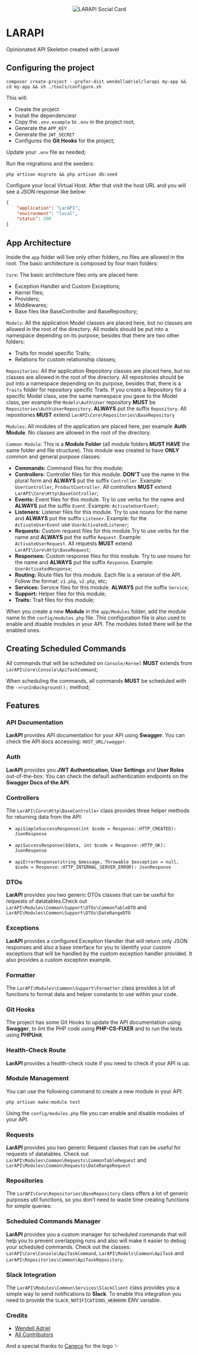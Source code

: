<p align="center"><img src="/art/socialcard.png" alt="LARAPI Social Card"></p>

# LARAPI

Opinionated API Skeleton created with Laravel

## Configuring the project

```
composer create-project --prefer-dist wendelladriel/larapi my-app && cd my-app && sh ./tools/configure.sh
```

This will:
- Create the project
- Install the dependenciesr
- Copy the `.env.example` to `.env` in the project root;
- Generate the `APP_KEY`
- Generate the `JWT_SECRET`
- Configures the **Git Hooks** for the project;

Update your `.env` file as needed;

Run the migrations and the seeders:

```
php artisan migrate && php artisan db:seed
```

Configure your local Virtual Host. After that visit the host URL and you will see a JSON response like below:

```json
{
    "application": "LarAPI",
    "environment": "local",
    "status": 200
}
```

## App Architecture

Inside the `app` folder will live only other folders, no files are allowed in the root. The basic architecture is composed by four main folders:

`Core`: The basic architecture files only are placed here:

- Exception Handler and Custom Exceptions;
- Kernel files;
- Providers;
- Middlewares;
- Base files like BaseController and BaseRepository;

`Models`: All the application Model classes are placed here, but no classes are allowed in the root of the directory. All models should be put into a namespace depending on its purpose, besides that there are two other folders:

- Traits for model specific Traits;
- Relations for custom relationship classes;

`Repositories`: All the application Repository classes are placed here, but no classes are allowed in the root of the directory. All repositories should be put into a namespace depending on its purpose, besides that, there is a `Traits` folder for repository specific Traits. If you create a Repository for a specific Model class, use the same namespace you gave to the Model class, per example the `Models\Auth\User` repository **MUST** be `Repositories\Auth\UserRepository`. **ALWAYS** put the suffix `Repository`. All repositories **MUST** extend `LarAPI\Core\Repositories\BaseRepository`

`Modules`: All modules of the application are placed here, per example **Auth Module**. No classes are allowed in the root of the directory.

`Common Module`: This is a **Module Folder** (all module folders **MUST HAVE** the same folder and file structure). This module was created to have **ONLY** common and general purpose classes:

- **Commands:** Command files for this module;
- **Controllers:** Controller files for this module. **DON'T** use the name in the plural form and **ALWAYS** put the suffix `Controller`. Example: `UserController`, `ProductController`. All controllers **MUST** extend `LarAPI\Core\Http\BaseController`;
- **Events:** Event files for this module. Try to use verbs for the name and **ALWAYS** put the suffix `Event`. Example: `ActivateUserEvent`;
- **Listeners:** Listener files for this module. Try to use nouns for the name and **ALWAYS** put the suffix `Listener`. Example: for the `ActivateUserEvent` use `UserActivatedListener`;
- **Requests:** Custom request files for this module.Try to use verbs for the name and **ALWAYS** put the suffix `Request`. Example: `ActivateUserRequest`. All requests **MUST** extend `LarAPI\Core\Http\BaseRequest`;
- **Responses:** Custom response files for this module. Try to use nouns for the name and **ALWAYS** put the suffix `Response`. Example: `UserActivatedResponse`;
- **Routing:** Route files for this module. Each file is a version of the API. Follow the format: `v1.php`, `v2.php`, etc;
- **Services:** Service files for this module. **ALWAYS** put the suffix `Service`;
- **Support:** Helper files for this module;
- **Traits:** Trait files for this module;

When you create a new **Module** in the `app/Modules` folder, add the module name to the `config/modules.php` file. This configuration file is also used to enable and disable modules in your API. The modules listed there will be the enabled ones.

## Creating Scheduled Commands

All commands that will be scheduled on `Console/Kernel` **MUST** extends from `LarAPI\Core\Console\ApiTaskCommand`;

When scheduling the commands, all commands **MUST** be scheduled with the `->runInBackground();` method;

## Features

### API Documentation

**LarAPI** provides API documentation for your API using **Swagger**. You can check the API docs accessing: `HOST_URL/swagger`.

### Auth

**LarAPI** provides you **JWT Authentication**, **User Settings** and **User Roles** out-of-the-box. You can check the default authentication endpoints on the **Swagger Docs of the API**.

### Controllers

The `LarAPI\Core\Http\BaseController` class provides three helper methods for returning data from the API:

- `apiSimpleSuccessResponse(int $code = Response::HTTP_CREATED): JsonResponse`

- `apiSuccessResponse($data, int $code = Response::HTTP_OK): JsonResponse`

- `apiErrorResponse(string $message, Throwable $exception = null, $code = Response::HTTP_INTERNAL_SERVER_ERROR): JsonResponse`

### DTOs

**LarAPI** provides you two generic DTOs classes that can be useful for requests of datatables.Check out `LarAPI\Modules\Common\Support\DTOs\CommonTableDTO` and `LarAPI\Modules\Common\Support\DTOs\DateRangeDTO`

### Exceptions

**LarAPI** provides a configured Exception Handler that will return only JSON responses and also a base interface for you to identify your custom exceptions that will be handled by the custom exception handler provided. It also provides a custom exception example.

### Formatter

The `LarAPI\Modules\Common\Support\Formatter` class provides a lot of functions to format data and helper constants to use within your code.

### Git Hooks

The project has some Git Hooks to update the API documentation using **Swagger**, to lint the PHP code using **PHP-CS-FIXER** and to run the tests using **PHPUnit**.

### Health-Check Route

**LarAPI** provides a health-check route if you need to check if your API is up.

### Module Management

You can use the following command to create a new module in your API:

```
php artisan make:module test
```

Using the `config/modules.php` file you can enable and disable modules of your API.

### Requests

**LarAPI** provides you two generic Request classes that can be useful for requests of datatables. Check out `LarAPI\Modules\Common\Requests\CommonTableRequest` and `LarAPI\Modules\Common\Requests\DateRangeRequest`

### Repositories

The `LarAPI\Core\Repositories\BaseRepository` class offers a lot of generic purposes util functions, so you don't need to waste time creating functions for simple queries:

### Scheduled Commands Manager

**LarAPI** provides you a custom manager for scheduled commands that will help you to prevent overlapping runs and also will make it easier to debug your scheduled commands. Check out the classes: `LarAPI\Core\Console\ApiTaskCommand`, `LarAPI\Models\Common\ApiTask` and `LarAPI\Repositories\Common\ApiTaskRepository`.

### Slack Integration

The `LarAPI\Modules\Common\Services\SlackClient` class provides you a simple way to send notifications to **Slack**. To enable this integration you need to provide the `SLACK_NOTIFICATIONS_WEBHOOK` ENV variable.

### Credits

- [Wendell Adriel](https://github.com/WendellAdriel)
- [All Contributors](../../contributors)

And a special thanks to [Caneco](https://twitter.com/caneco) for the logo ✨
